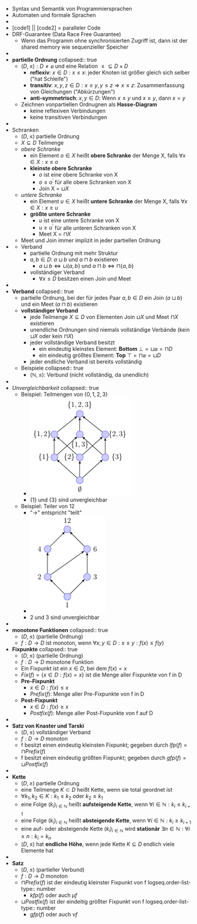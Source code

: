 - Syntax und Semantik von Programmiersprachen
- Automaten und formale Sprachen
-
- [code1] || [code2] = paralleler Code
- DRF-Guarantee (Data Race Free Guarantee)
	- Wenn das Programm ohne synchronisierten Zugriff ist, dann ist der shared memory wie sequenzieller Speicher
-
- **partielle Ordnung**
  collapsed:: true
	- $(D,\leq):D\neq\varnothing$ und eine Relation $\leq\subseteq D\times D$
		- **reflexiv**: $x\in D:x\leq x$: jeder Knoten ist größer gleich sich selber ("hat Schleife")
		- **transitiv**: $x,y,z\in D:x\leq y,y\leq z\Rightarrow x\leq z$: Zusammenfassung von Gleichungen ("Abkürzungen")
		- **anti-symmetrisch**: $x,y\in D$: Wenn $x\leq y$ und $x\geq y$, dann $x=y$
	- Zeichnen vonpartiellen Ordnugnen als **Hasse-Diagram**
		- keine reflexiven Verbindungen
		- keine transitiven Verbindungen
-
- Schranken
	- $(D,\leq)$ partielle Ordnung
	- $X\subseteq D$ Teilmenge
	- *obere Schranke*
		- ein Element $o\in X$ heißt **obere Schranke** der Menge X, falls $\forall x\in X:x\leq o$
		- **kleinste obere Schranke**
			- $o$ ist eine obere Schranke von X
			- $o\leq o^{\prime}$ für alle obere Schranken von X
			- Join X = $\sqcup X$
	- *untere Schranke*
		- ein Element $u\in X$ heißt **untere Schranke** der Menge X, falls $\forall x\in X:x\geq u$
		- **größte untere Schranke**
			- $u$ ist eine untere Schranke von X
			- $u\geq u^{\prime}$ für alle unteren Schranken von X
			- Meet X = $\sqcap X$
	- Meet und Join immer implizit in jeder partiellen Ordnung
-
	- Verband
		- partielle Ordnung mit mehr Struktur
		- $a,b\in D$: $a\sqcup b$ und $a\sqcap b$ existieren
			- $a\sqcup b\Leftrightarrow\sqcup\lbrace a,b\rbrace$ und $a\sqcap b\Leftrightarrow\sqcap\lbrace a,b\rbrace$
		- vollständiger Verband
			- $\forall x\leq D$ besitzen einen Join und Meet
-
- **Verband**
  collapsed:: true
	- partielle Ordnung, bei der für jedes Paar $a,b\in D$ ein Join ($a\sqcup b$) und ein Meet ($a\sqcap b$) existieren
	- **vollständiger Verband**
		- jede Teilmenge $X\subseteq D$ von Elementen Join $\sqcup X$ und Meet $\sqcap X$ existieren
		- unendliche Ordnungen sind niemals vollständige Verbände (kein $\sqcup X$ oder kein $\sqcap X$)
		- jeder vollständige Verband besitzt
			- ein eindeutig kleinstes Element: **Bottom** $\bot=\sqcup\varnothing=\sqcap D$
			- ein eindeutig größtes Element: **Top** $\top=\sqcap\varnothing=\sqcup D$
		- jeder endliche Verband ist bereits vollständig
	- Beispiele
	  collapsed:: true
		- $(\mathbb{N},\leq)$: Verbund (nicht vollständig, da unendlich)
-
- *Unvergleichbarkeit*
  collapsed:: true
	- Beispiel: Teilmengen von $\lbrace0,1,2,3\rbrace$
		- ![image.png](../assets/image_1729590536561_0.png)
		- $\lbrace1\rbrace$ und $\lbrace3\rbrace$ sind unvergleichbar
	- Beispiel: Teiler von 12
		- "->" entspricht "teilt"
		- ![image.png](../assets/image_1729590486443_0.png)
		- 2 und 3 sind unvergleichbar
-
- **monotone Funktionen**
  collapsed:: true
	- $(D,\leq)$ (partielle Ordnung)
	- $f:D\rightarrow D$ ist monoton, wenn $\forall x,y\in D:x\leq y:f(x)\leq f(y)$
- **Fixpunkte**
  collapsed:: true
	- $(D,\leq)$ (partielle Ordnung)
	- $f:D\rightarrow D$ monotone Funktion
	- Ein Fixpunkt ist ein $x\in D$, bei dem $f(x)=x$
	- $Fix(f)=\lbrace x\in D:f(x)=x\rbrace$ ist die Menge aller Fixpunkte von f in D
	- **Pre-Fixpunkt**
		- $x\in D:f(x)\leq x$
		- $Prefix(f)$: Menge aller Pre-Fixpunkte von f in D
	- **Post-Fixpunkt**
		- $x\in D:f(x)\geq x$
		- $Postfix(f)$: Menge aller Post-Fixpunkte von f auf D
-
- **Satz von Knaster und Tarski**
	- $(D,\leq)$ vollständiger Verband
	- $f:D\rightarrow D$ monoton
	- f besitzt einen eindeutig kleinsten Fixpunkt; gegeben durch $lfp(f)=\sqcap Prefix(f)$
	- f besitzt einen eindeutig größten Fixpunkt; gegeben durch $gfp(f)=\sqcup Postfix(f)$
-
- **Kette**
	- $(D,\geq)$ partielle Ordnung
	- eine Teilmenge $K\subset D$ heißt Kette, wenn sie total geordnet ist
	- $\forall k_1,k_2\in K:k_1\leq k_2$ oder $k_2\leq k_1$
	- eine Folge $(k_{i})_{i\in\mathbb{N}}$ heißt **aufsteigende Kette**, wenn $\forall i\in\mathbb{N}:k_{i}\leq k_{i+1}$
	- eine Folge $(k_{i})_{i\in\mathbb{N}}$ heißt **absteigende Kette**, wenn $\forall i\in\mathbb{N}:k_{i}\geq k_{i+1}$
	- eine auf- oder absteigende Kette $(k_{i})_{i\in\mathbb{N}}$ wird **stationär** $\exists n\in\mathbb{N}:\forall i\geq n:k_{i}=k_{n}$
	- $(D,\leq)$ hat **endliche Höhe**, wenn jede Kette $K\subseteq D$ endlich viele Elemente hat
-
- **Satz**
	- $(D,\leq)$ (partieller Verbund)
	- $f:D\rightarrow D$ monoton
	- $\sqcap Prefix(f)$ ist der eindeutig kleinster Fixpunkt von f
	  logseq.order-list-type:: number
		- $kfp(f)$ oder auch $\mu f$
	- $\sqcup Postfix(f)$ ist der eindeitig größter Fixpunkt von f
	  logseq.order-list-type:: number
		- $gfp(f)$ oder auch $\nu f$